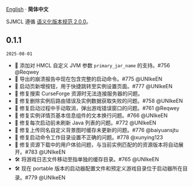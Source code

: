[English](../CHANGELOG.md) · **简体中文**

SJMCL 遵循 [语义化版本规范 2.0.0](https://semver.org/lang/zh-CN/)。

## 0.1.1

`2025-08-01`

* 🌟 添加对 HMCL 自定义 JVM 参数 `primary_jar_name` 的支持。#756 @Reqwey  
* 🌟 导出的崩溃报告中现在包含完整的启动命令。#775 @UNIkeEN  
* 🌟 启动页新增按钮，用于快捷跳转至实例设置页面。#777 @UNIkeEN  
* 🐛 修复搜索 CurseForge 资源时无法连接服务器的问题。 
* 🐛 修复删除实例后路由错误及实例数据获取失败的问题。#758 @UNIkeEN  
* 🐛 修复启动过程中手动取消，弹出游戏错误窗口的问题。#761 @Reqwey  
* 🐛 修复实例详情页基本信息组件的文本换行问题。#766 @UNIkeEN  
* 🐛 修复每次启动前未刷新 Java 列表的问题。#772 @UNIkeEN  
* 🐛 修复上传同名自定义背景图时缓存未更新的问题。#776 @baiyuansjtu  
* 🐛 修复启动命令工作目录设置不正确的问题。#778 @xunying123  
* 🐛 修复资源下载中的用户体验问题，与当前实例匹配的的资源版本将自动展开。#783 @UNIkeEN  
* 🛠 将游戏日志文件移动至指单独的缓存目录。#765 @UNIkeEN  
* 🛠 现在 portable 版本的启动器配置文件和预定义游戏目录位于启动器所在目录。#779 @UNIkeEN  